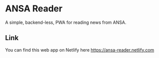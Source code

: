 # ANSA Reader

A simple, backend-less, PWA for reading news from ANSA.

## Link
You can find this web app on Netlify here
https://ansa-reader.netlify.com